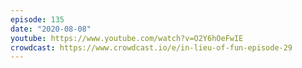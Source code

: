```yaml
---
episode: 135
date: "2020-08-08"
youtube: https://www.youtube.com/watch?v=O2Y6hOeFwIE
crowdcast: https://www.crowdcast.io/e/in-lieu-of-fun-episode-29
---
```

